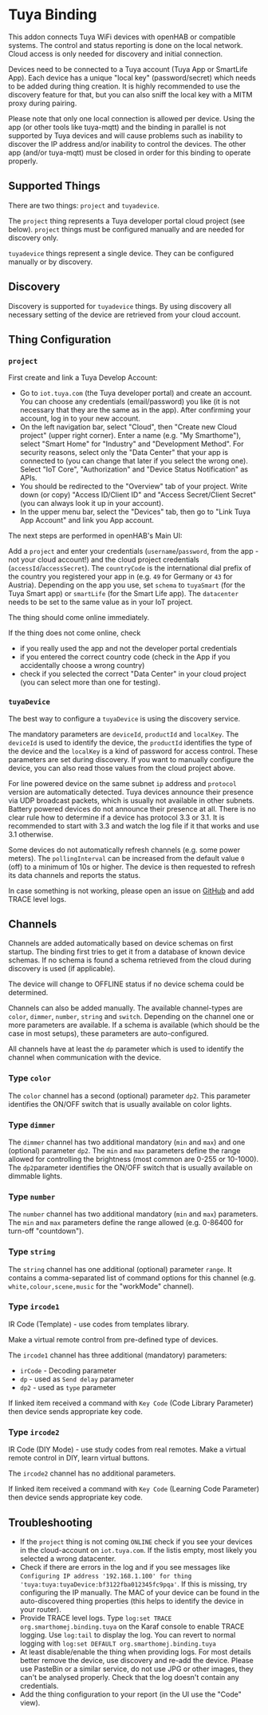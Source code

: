 # Tuya Binding

This addon connects Tuya WiFi devices with openHAB or compatible systems.
The control and status reporting is done on the local network.
Cloud access is only needed for discovery and initial connection.

Devices need to be connected to a Tuya account (Tuya App or SmartLife App).
Each device has a unique "local key" (password/secret) which needs to be added during thing creation.
It is highly recommended to use the discovery feature for that, but you can also sniff the local key with a MITM proxy during pairing.

Please note that only one local connection is allowed per device.
Using the app (or other tools like tuya-mqtt) and the binding in parallel is not supported by Tuya devices and will cause problems such as inability to discover the IP address and/or inability to control the devices.
The other app (and/or tuya-mqtt) must be closed in order for this binding to operate properly.

## Supported Things

There are two things: `project` and `tuyadevice`.

The `project` thing represents a Tuya developer portal cloud project (see below).
`project` things must be configured manually and are needed for discovery only.

`tuyadevice` things represent a single device.
They can be configured manually or by discovery.

## Discovery

Discovery is supported for `tuyadevice` things.
By using discovery all necessary setting of the device are retrieved from your cloud account.

## Thing Configuration

### `project`

First create and link a Tuya Develop Account:

- Go to `iot.tuya.com` (the Tuya developer portal) and create an account. 
You can choose any credentials (email/password) you like (it is not necessary that they are the same as in the app). 
After confirming your account, log in to your new account. 
- On the left navigation bar, select "Cloud", then "Create new Cloud project" (upper right corner).
Enter a name (e.g. "My Smarthome"), select "Smart Home" for "Industry" and "Development Method".
For security reasons, select only the "Data Center" that your app is connected to (you can change that later if you select the wrong one). 
Select "IoT Core", "Authorization" and "Device Status Notification" as APIs.
- You should be redirected to the "Overview" tab of your project. 
Write down (or copy) "Access ID/Client ID" and "Access Secret/Client Secret" (you can always look it up in your account).
- In the upper menu bar, select the "Devices" tab, then go to "Link Tuya App Account" and link you App account.


The next steps are performed in openHAB's Main UI:

Add a `project` and enter your credentials (`username`/`password`, from the app - not your cloud account!) and the cloud project credentials (`accessId`/`accessSecret`).
The `countryCode` is the international dial prefix of the country you registered your app in (e.g. `49` for Germany or `43` for Austria).
Depending on the app you use, set `schema` to `tuyaSmart` (for the Tuya Smart app) or `smartLife` (for the Smart Life app).
The `datacenter` needs to be set to the same value as in your IoT project.

The thing should come online immediately.

If the thing does not come online, check 

- if you really used the app and not the developer portal credentials
- if you entered the correct country code (check in the App if you accidentally choose a wrong country)
- check if you selected the correct "Data Center" in your cloud project (you can select more than one for testing).

### `tuyaDevice`

The best way to configure a `tuyaDevice` is using the discovery service.

The mandatory parameters are `deviceId`, `productId` and `localKey`.
The `deviceId` is used to identify the device, the `productId` identifies the type of the device and the `localKey` is a kind of password for access control.
These parameters are set during discovery.
If you want to manually configure the device, you can also read those values from the cloud project above.

For line powered device on the same subnet `ip` address and `protocol` version are automatically detected.
Tuya devices announce their presence via UDP broadcast packets, which is usually not available in other subnets.
Battery powered devices do not announce their presence at all.
There is no clear rule how to determine if a device has protocol 3.3 or 3.1.
It is recommended to start with 3.3 and watch the log file if it that works and use 3.1 otherwise.

Some devices do not automatically refresh channels (e.g. some power meters).
The `pollingInterval` can be increased from the default value `0` (off) to a minimum of 10s or higher.
The device is then requested to refresh its data channels and reports the status.

In case something is not working, please open an issue on [GitHub](https://github.com/smarthomej/addons/issues) and add TRACE level logs.

## Channels

Channels are added automatically based on device schemas on first startup.
The binding first tries to get it from a database of known device schemas.
If no schema is found a schema retrieved from the cloud during discovery is used (if applicable).

The device will change to OFFLINE status if no device schema could be determined.

Channels can also be added manually.
The available channel-types are `color`, `dimmer`, `number`, `string` and  `switch`.
Depending on the channel one or more parameters are available.
If a schema is available (which should be the case in most setups), these parameters are auto-configured.

All channels have at least the `dp` parameter which is used to identify the channel when communication with the device.

### Type `color`

The `color` channel has a second (optional) parameter `dp2`.
This parameter identifies the ON/OFF switch that is usually available on color lights.

### Type `dimmer`

The `dimmer` channel has two additional mandatory (`min` and `max`) and one (optional) parameter `dp2`.
The `min` and `max` parameters define the range allowed for controlling the brightness (most common are 0-255 or 10-1000).
The `dp2`parameter identifies the ON/OFF switch that is usually available on dimmable lights.

### Type `number`

The `number` channel has two additional mandatory (`min` and `max`) parameters.
The `min` and `max` parameters define the range allowed (e.g. 0-86400 for turn-off "countdown").

### Type `string`

The `string` channel has one additional (optional) parameter `range`.
It contains a comma-separated list of command options for this channel (e.g. `white,colour,scene,music` for the "workMode" channel).

### Type `ircode1`

IR Code (Template) - use codes from templates library. 

Make a virtual remote control from pre-defined type of devices.

The `ircode1` channel has three additional (mandatory) parameters:

* `irCode` - Decoding parameter
* `dp` - used as `Send delay` parameter
* `dp2` - used as `type` parameter

If linked item received a command with `Key Code` (Code Library Parameter) then device sends appropriate key code.

### Type `ircode2`

IR Code (DIY Mode) - use study codes from real remotes. Make a virtual remote control in DIY, learn virtual buttons.

The `ircode2` channel has no additional parameters.

If linked item received a command with `Key Code` (Learning Code Parameter) then device sends appropriate key code.



## Troubleshooting

- If the `project` thing is not coming `ONLINE` check if you see your devices in the cloud-account on `iot.tuya.com`. 
If the listis empty, most likely you selected a wrong datacenter. 
- Check if there are errors in the log and if you see messages like `Configuring IP address '192.168.1.100' for thing 'tuya:tuya:tuyaDevice:bf3122fba012345fc9pqa'`.
If this is missing, try configuring the IP manually.
The MAC of your device can be found in the auto-discovered thing properties (this helps to identify the device in your router).
- Provide TRACE level logs.
Type `log:set TRACE org.smarthomej.binding.tuya` on the Karaf console to enable TRACE logging.
Use `log:tail` to display the log.
You can revert to normal logging with `log:set DEFAULT org.smarthomej.binding.tuya`
- At least disable/enable the thing when providing logs.
For most details better remove the device, use discovery and re-add the device. 
Please use PasteBin or a similar service, do not use JPG or other images, they can't be analysed properly.
Check that the log doesn't contain any credentials. 
- Add the thing configuration to your report (in the UI use the "Code" view).


